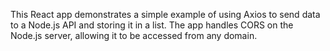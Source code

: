 This React app demonstrates a simple example of using Axios to send data to a Node.js API and storing it in a list. The app handles CORS on the Node.js server, allowing it to be accessed from any domain.